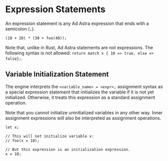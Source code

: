 <!------------------------------------------------------------------------------
  This file is part of "Ad Astra", an embeddable scripting programming
  language platform.

  This work is proprietary software with source-available code.

  To copy, use, distribute, or contribute to this work, you must agree to
  the terms of the General License Agreement:

  https://github.com/Eliah-Lakhin/ad-astra/blob/master/EULA.md

  The agreement grants a Basic Commercial License, allowing you to use
  this work in non-commercial and limited commercial products with a total
  gross revenue cap. To remove this commercial limit for one of your
  products, you must acquire a Full Commercial License.

  If you contribute to the source code, documentation, or related materials,
  you must grant me an exclusive license to these contributions.
  Contributions are governed by the "Contributions" section of the General
  License Agreement.

  Copying the work in parts is strictly forbidden, except as permitted
  under the General License Agreement.

  If you do not or cannot agree to the terms of this Agreement,
  do not use this work.

  This work is provided "as is", without any warranties, express or implied,
  except where such disclaimers are legally invalid.

  Copyright (c) 2024 Ilya Lakhin (Илья Александрович Лахин).
  All rights reserved.
------------------------------------------------------------------------------->

# Expression Statements

An expression statement is any Ad Astra expression that ends with a semicolon (`;`).

```adastra
(10 + 20) * (30 + foo(40));
```

Note that, unlike in Rust, Ad Astra statements are not expressions. The following
syntax is not allowed: `return match x { 10 => true, else => false};`.

## Variable Initialization Statement

The engine interprets the `<variable_name> = <expr>;` assignment syntax as a
special expression statement that initializes the variable if it is not yet
initialized. Otherwise, it treats this expression as a standard assignment
operation.

Note that you cannot initialize uninitialized variables in any other way. Inner
assignment expressions will also be interpreted as assignment operations.

```adastra
let x;

// This will not initialize variable x:
// foo(x = 10);

// But this expression is an initialization expression.
x = 10;
```
